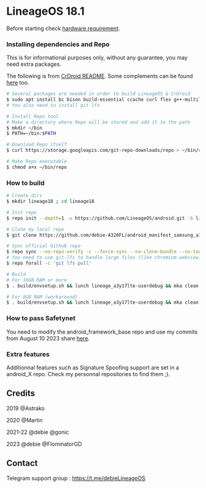 # LineageOS 18.1

Before starting check [hardware requirement](https://source.android.com/setup/build/requirements).

### Installing dependencies and Repo
This is for informational purposes only, without any guarantee, you may need extra packages.

The following is from [CrDroid README](https://github.com/crdroidandroid/android).
Some complements can be found [here](https://source.android.com/setup/build/initializing) too.

```bash
# Several packages are needed in order to build LineageOS & CrDroid
$ sudo apt install bc bison build-essential ccache curl flex g++-multilib gcc-multilib git gnupg gperf imagemagick lib32ncurses5-dev lib32readline-dev lib32z1-dev liblz4-tool libncurses5 libncurses5-dev libsdl1.2-dev libssl-dev libwxgtk3.0-gtk3-dev libxml2 libxml2-utils lzop pngcrush rsync schedtool squashfs-tools xsltproc zip zlib1g-dev
# You also need to install git-lfs

# Install Repo tool
# Make a directory where Repo will be stored and add it to the path
$ mkdir ~/bin
$ PATH=~/bin:$PATH

# Download Repo itself
$ curl https://storage.googleapis.com/git-repo-downloads/repo > ~/bin/repo

# Make Repo executable
$ chmod a+x ~/bin/repo
```

### How to build ###

```bash
# Create dirs
$ mkdir lineage18 ; cd lineage18

# Init repo
$ repo init --depth=1 -u https://github.com/LineageOS/android.git -b lineage-18.1

# Clone my local repo
$ git clone https://github.com/debie-A320FL/android_manifest_samsung_a3y17lte.git -b lineage-18.1-oss_bsp-vndk .repo/local_manifests

# Sync official Github repo
$ repo sync --no-repo-verify -c --force-sync --no-clone-bundle --no-tags --optimized-fetch --prune -j`nproc`
# You need to use git-lfs to handle large files (like chromium webview) since repo doesn't support it out of the box.
$ repo forall -c 'git lfs pull'

# Build
# For 16GB RAM or more
$ . build/envsetup.sh && lunch lineage_a3y17lte-userdebug && mka clean && mka bacon -j`nproc`

# For 8GB RAM (workaround)
$ . build/envsetup.sh && lunch lineage_a3y17lte-userdebug && mka clean && mka api-stubs-docs && mka hiddenapi-lists-docs && mka system-api-stubs-docs && mka test-api-stubs-docs && mka bacon -j`nproc`
```


### How to pass Safetynet ###

You need to modify the android_framework_base repo and use my commits from August 10 2023 share [here](https://github.com/debie-A320FL/android_frameworks_base/commits/59f008284014286b0d534310688ad946a96633b4).

### Extra features ###

Additionnal features such as Signature Spoofing support are set in a android_X repo. Check my personnal repositories to find them ;).

## Credits
2019 @Astrako

2020 @Martin

2021-22 @debie @gonic

2023 @debie @FlominatorGD

## Contact
Telegram support group : https://t.me/debieLineageOS
